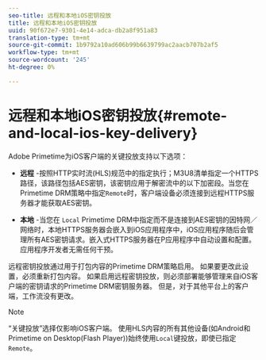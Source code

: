 ```yaml
---
seo-title: 远程和本地iOS密钥投放
title: 远程和本地iOS密钥投放
uuid: 90f672e7-9301-4e14-adca-db2a8f951a83
translation-type: tm+mt
source-git-commit: 1b9792a10ad606b99b6639799ac2aacb707b2af5
workflow-type: tm+mt
source-wordcount: '245'
ht-degree: 0%

---
```



# 远程和本地iOS密钥投放{#remote-and-local-ios-key-delivery}

Adobe Primetime为iOS客户端的关键投放支持以下选项：

* **远程** -按照HTTP实时流(HLS)规范中的指定执行；M3U8清单指定一个HTTPS路径，该路径包括AES密钥，该密钥应用于解密流中的以下加密段。当您在Primetime DRM策略中指定`Remote`时，客户端设备必须连接到远程HTTPS服务器才能获取AES密钥。

* **本地** -当您在 `Local` Primetime DRM中指定而不是连接到AES密钥的因特网／网络时，本地HTTPS服务器会嵌入到iOS应用程序中，iOS应用程序随后会管理所有AES密钥请求。嵌入式HTTPS服务器在P应用程序中自动设置和配置。 应用程序开发者无需任何干预。

远程密钥投放通过用于打包内容的Primetime DRM策略启用。 如果要更改此设置，必须重新打包内容。 如果启用远程密钥投放，则必须部署能够管理来自iOS客户端的密钥请求的Primetime DRM密钥服务器。 但是，对于其他平台上的客户端，工作流没有更改。

>[!NOTE]
>
>“关键投放”选择仅影响iOS客户端。 使用HLS内容的所有其他设备(如Android和Primetime on Desktop(Flash Player))始终使用`Local`键投放，即使已指定`Remote`。

